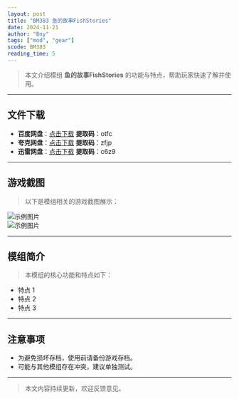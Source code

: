 ```yaml
---
layout: post
title: "BM383 鱼的故事FishStories"
date: 2024-11-21
author: "Bny"
tags: ["mod", "gear"]
scode: BM383
reading_time: 5
---
```


> 本文介绍模组 **鱼的故事FishStories** 的功能与特点，帮助玩家快速了解并使用。

---





## 文件下载
- **百度网盘**：[点击下载](https://pan.baidu.com/s/1VX2lRc3sFbxb492HN6iBPQ?pwd=otfc)  **提取码**：otfc  
- **夸克网盘**：[点击下载](https://pan.quark.cn/s/74a2b8798be9?pwd=zfjp)  **提取码**：zfjp  
- **迅雷网盘**：[点击下载](https://pan.xunlei.com/s/VOCCbXL0C9p9X5MA-wNlTVG8A1?pwd=c6z9)  **提取码**：c6z9  

---

## 游戏截图
> 以下是模组相关的游戏截图展示：

![示例图片](https://example.com/screenshot1.jpg)  
![示例图片](https://example.com/screenshot2.jpg)

---

## 模组简介
> 本模组的核心功能和特点如下：
- 特点 1
- 特点 2
- 特点 3

---

## 注意事项
- 为避免损坏存档，使用前请备份游戏存档。
- 可能与其他模组存在冲突，建议单独测试。

---

> 本文内容持续更新，欢迎反馈意见。
